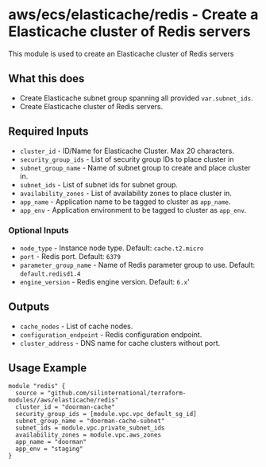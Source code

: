 # aws/ecs/elasticache/redis - Create a Elasticache cluster of Redis servers
This module is used to create an Elasticache cluster of Redis servers

## What this does

 - Create Elasticache subnet group spanning all provided `var.subnet_ids`.
 - Create Elasticache cluster of Redis servers.

## Required Inputs

 - `cluster_id` - ID/Name for Elasticache Cluster. Max 20 characters.
 - `security_group_ids` - List of security group IDs to place cluster in
 - `subnet_group_name` - Name of subnet group to create and place cluster in.
 - `subnet_ids` - List of subnet ids for subnet group.
 - `availability_zones` - List of availability zones to place cluster in.
 - `app_name` - Application name to be tagged to cluster as `app_name`.
 - `app_env` - Application environment to be tagged to cluster as `app_env`.

### Optional Inputs

 - `node_type` - Instance node type. Default: `cache.t2.micro`
 - `port` - Redis port. Default: `6379`
 - `parameter_group_name` - Name of Redis parameter group to use. Default: `default.redisd1.4`
 - `engine_version` - Redis engine version. Default: `6.x`'

## Outputs

 - `cache_nodes` - List of cache nodes.
 - `configuration_endpoint` - Redis configuration endpoint.
 - `cluster_address` - DNS name for cache clusters without port.

## Usage Example

```hcl
module "redis" {
  source = "github.com/silinternational/terraform-modules//aws/elasticache/redis"
  cluster_id = "doorman-cache"
  security_group_ids = [module.vpc.vpc_default_sg_id]
  subnet_group_name = "doorman-cache-subnet"
  subnet_ids = module.vpc.private_subnet_ids
  availability_zones = module.vpc.aws_zones
  app_name = "doorman"
  app_env = "staging"
}
```
